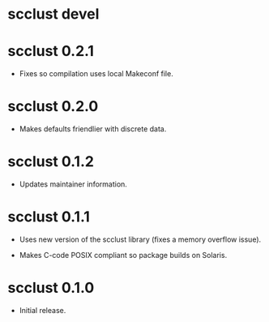 # scclust devel



# scclust 0.2.1

  * Fixes so compilation uses local Makeconf file.


# scclust 0.2.0

  * Makes defaults friendlier with discrete data.


# scclust 0.1.2

  * Updates maintainer information.


# scclust 0.1.1

  * Uses new version of the scclust library (fixes a memory overflow issue).

  * Makes C-code POSIX compliant so package builds on Solaris.


# scclust 0.1.0

  * Initial release.
